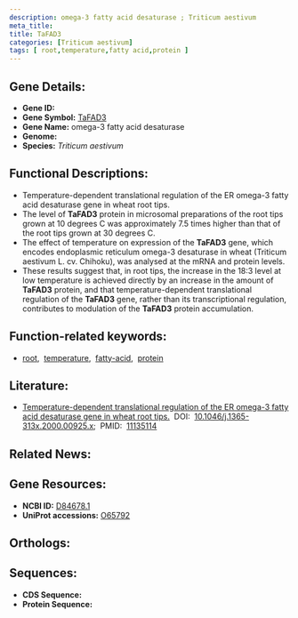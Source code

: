 ```yaml
---
description: omega-3 fatty acid desaturase ; Triticum aestivum
meta_title:
title: TaFAD3
categories: [Triticum aestivum]
tags: [ root,temperature,fatty acid,protein ]
---
```


## Gene Details:
- **Gene ID:** []()
- **Gene Symbol:** <u>TaFAD3</u>
- **Gene Name:** omega-3 fatty acid desaturase
- **Genome:** 
- **Species:** *Triticum aestivum*

## Functional Descriptions:
   - Temperature-dependent translational regulation of the ER omega-3 fatty acid desaturase gene in wheat root tips.
   - The level of **TaFAD3** protein in microsomal preparations of the root tips grown at 10 degrees C was approximately 7.5 times higher than that of the root tips grown at 30 degrees C. 
   - The effect of temperature on expression of the **TaFAD3** gene, which encodes endoplasmic reticulum omega-3 desaturase in wheat (Triticum aestivum L. cv. Chihoku), was analysed at the mRNA and protein levels.
   - These results suggest that, in root tips, the increase in the 18:3 level at low temperature is achieved directly by an increase in the amount of **TaFAD3** protein, and that temperature-dependent translational regulation of the **TaFAD3** gene, rather than its transcriptional regulation, contributes to modulation of the **TaFAD3** protein accumulation.

## Function-related keywords:
   - [root](/tags/root/),&nbsp;&nbsp;[temperature](/tags/temperature/),&nbsp;&nbsp;[fatty-acid](/tags/fatty-acid/),&nbsp;&nbsp;[protein](/tags/protein/)

## Literature:
   - [Temperature-dependent translational regulation of the ER omega-3 fatty acid desaturase gene in wheat root tips.](https://www.doi.org/10.1046/j.1365-313x.2000.00925.x)&nbsp;&nbsp;DOI:&nbsp;&nbsp;[10.1046/j.1365-313x.2000.00925.x](https://www.doi.org/10.1046/j.1365-313x.2000.00925.x);&nbsp;&nbsp;PMID:&nbsp;&nbsp;[11135114](https://pubmed.ncbi.nlm.nih.gov/11135114/)

## Related News:

## Gene Resources:
- **NCBI ID:**  [D84678.1](https://www.ncbi.nlm.nih.gov/search/all/?term=D84678.1)
- **UniProt accessions:**  [O65792](https://www.uniprot.org/uniprotkb/O65792/entry)

## Orthologs:

## Sequences:
- **CDS Sequence:**
- **Protein Sequence:**
